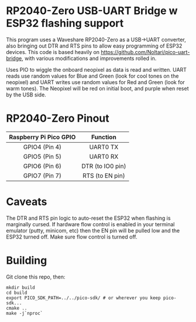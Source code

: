 # RP2040-Zero USB-UART Bridge w ESP32 flashing support

This program uses a Waveshare RP2040-Zero as a USB->UART converter, also bringing out DTR and RTS pins to allow easy programming of ESP32 devices. This code is based heavily on https://github.com/Noltari/pico-uart-bridge, with various modifications and improvements rolled in.

Uses PIO to wiggle the onboard neopixel as data is read and written. UART reads use random values for Blue and Green (look for cool tones on the neopixel) and UART writes use random values for Red and Green (look for warm tones). The Neopixel will be red on initial boot, and purple when reset by the USB side.

# RP2040-Zero Pinout

| Raspberry Pi Pico GPIO | Function |
|:----------------------:|:--------:|
| GPIO4 (Pin 4)        | UART0 TX |
| GPIO5 (Pin 5)        | UART0 RX |
| GPIO6 (Pin 6)        | DTR (to IO0 pin) |
| GPIO7 (Pin 7)        | RTS (to EN pin) |

# Caveats

The DTR and RTS pin logic to auto-reset the ESP32 when flashing is marginally cursed. If hardware flow control is enabled in your terminal emulator (putty, minicom, etc) then the EN pin will be pulled low and the ESP32 turned off. Make sure flow control is turned off.

# Building

Git clone this repo, then:

```
mkdir build
cd build
export PICO_SDK_PATH=../../pico-sdk/ # or wherever you keep pico-sdk...
cmake ..
make -j`nproc`
```
